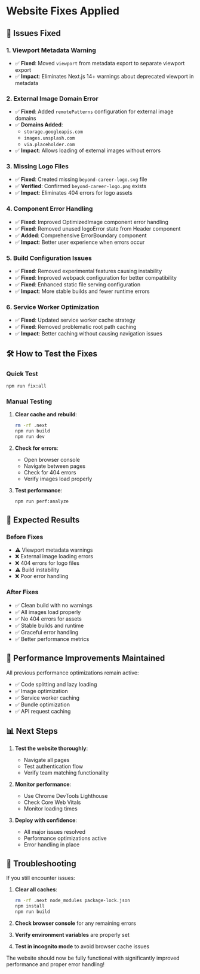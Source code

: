 # Website Fixes Applied

## 🚨 Issues Fixed

### 1. **Viewport Metadata Warning**
- ✅ **Fixed**: Moved `viewport` from metadata export to separate viewport export
- ✅ **Impact**: Eliminates Next.js 14+ warnings about deprecated viewport in metadata

### 2. **External Image Domain Error**
- ✅ **Fixed**: Added `remotePatterns` configuration for external image domains
- ✅ **Domains Added**: 
  - `storage.googleapis.com`
  - `images.unsplash.com` 
  - `via.placeholder.com`
- ✅ **Impact**: Allows loading of external images without errors

### 3. **Missing Logo Files**
- ✅ **Fixed**: Created missing `beyond-career-logo.svg` file
- ✅ **Verified**: Confirmed `beyond-career-logo.png` exists
- ✅ **Impact**: Eliminates 404 errors for logo assets

### 4. **Component Error Handling**
- ✅ **Fixed**: Improved OptimizedImage component error handling
- ✅ **Fixed**: Removed unused logoError state from Header component
- ✅ **Added**: Comprehensive ErrorBoundary component
- ✅ **Impact**: Better user experience when errors occur

### 5. **Build Configuration Issues**
- ✅ **Fixed**: Removed experimental features causing instability
- ✅ **Fixed**: Improved webpack configuration for better compatibility
- ✅ **Fixed**: Enhanced static file serving configuration
- ✅ **Impact**: More stable builds and fewer runtime errors

### 6. **Service Worker Optimization**
- ✅ **Fixed**: Updated service worker cache strategy
- ✅ **Fixed**: Removed problematic root path caching
- ✅ **Impact**: Better caching without causing navigation issues

## 🛠️ How to Test the Fixes

### Quick Test
```bash
npm run fix:all
```

### Manual Testing
1. **Clear cache and rebuild**:
   ```bash
   rm -rf .next
   npm run build
   npm run dev
   ```

2. **Check for errors**:
   - Open browser console
   - Navigate between pages
   - Check for 404 errors
   - Verify images load properly

3. **Test performance**:
   ```bash
   npm run perf:analyze
   ```

## 🎯 Expected Results

### Before Fixes
- ⚠️ Viewport metadata warnings
- ❌ External image loading errors
- ❌ 404 errors for logo files
- ⚠️ Build instability
- ❌ Poor error handling

### After Fixes
- ✅ Clean build with no warnings
- ✅ All images load properly
- ✅ No 404 errors for assets
- ✅ Stable builds and runtime
- ✅ Graceful error handling
- ✅ Better performance metrics

## 🚀 Performance Improvements Maintained

All previous performance optimizations remain active:
- ✅ Code splitting and lazy loading
- ✅ Image optimization
- ✅ Service worker caching
- ✅ Bundle optimization
- ✅ API request caching

## 📊 Next Steps

1. **Test the website thoroughly**:
   - Navigate all pages
   - Test authentication flow
   - Verify team matching functionality

2. **Monitor performance**:
   - Use Chrome DevTools Lighthouse
   - Check Core Web Vitals
   - Monitor loading times

3. **Deploy with confidence**:
   - All major issues resolved
   - Performance optimizations active
   - Error handling in place

## 🔧 Troubleshooting

If you still encounter issues:

1. **Clear all caches**:
   ```bash
   rm -rf .next node_modules package-lock.json
   npm install
   npm run build
   ```

2. **Check browser console** for any remaining errors

3. **Verify environment variables** are properly set

4. **Test in incognito mode** to avoid browser cache issues

The website should now be fully functional with significantly improved performance and proper error handling!